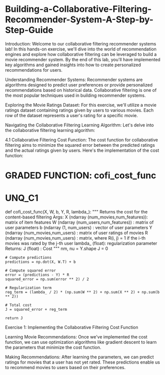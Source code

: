 # Building-a-Collaborative-Filtering-Recommender-System-A-Step-by-Step-Guide
Introduction:
Welcome to our collaborative filtering recommender systems lab! In this hands-on exercise, we'll dive into the world of recommendation engines and explore how collaborative filtering can be leveraged to build a movie recommender system. By the end of this lab, you'll have implemented key algorithms and gained insights into how to create personalized recommendations for users.


Understanding Recommender Systems:
Recommender systems are algorithms designed to predict user preferences or provide personalized recommendations based on historical data. Collaborative filtering is one of the most popular techniques used in building recommender systems.

Exploring the Movie Ratings Dataset:
For this exercise, we'll utilize a movie ratings dataset containing ratings given by users to various movies. Each row of the dataset represents a user's rating for a specific movie.

Navigating the Collaborative Filtering Learning Algorithm:
Let's delve into the collaborative filtering learning algorithm:

4.1 Collaborative Filtering Cost Function:
The cost function for collaborative filtering aims to minimize the squared error between the predicted ratings and the actual ratings given by users. Here's the implementation of the cost function:

# GRADED FUNCTION: cofi_cost_func
# UNQ_C1

def cofi_cost_func(X, W, b, Y, R, lambda_):
    """
    Returns the cost for the content-based filtering
    Args:
      X (ndarray (num_movies,num_features)): matrix of item features
      W (ndarray (num_users,num_features)) : matrix of user parameters
      b (ndarray (1, num_users)            : vector of user parameters
      Y (ndarray (num_movies,num_users)    : matrix of user ratings of movies
      R (ndarray (num_movies,num_users)    : matrix, where R(i, j) = 1 if the i-th movies was rated by the j-th user
      lambda_ (float): regularization parameter
    Returns:
      J (float) : Cost
    """
    nm, nu = Y.shape
    J = 0
    
    # Compute predictions
    predictions = np.dot(X, W.T) + b
    
    # Compute squared error
    error = (predictions - Y) * R
    squared_error = np.sum(error ** 2) / 2
    
    # Regularization term
    reg_term = (lambda_ / 2) * (np.sum(W ** 2) + np.sum(X ** 2) + np.sum(b ** 2))
    
    # Total cost
    J = squared_error + reg_term   
    
    return J
Exercise 1: Implementing the Collaborative Filtering Cost Function

Learning Movie Recommendations:
Once we've implemented the cost function, we can use optimization algorithms like gradient descent to learn the parameters that minimize the cost function.

Making Recommendations:
After learning the parameters, we can predict ratings for movies that a user has not yet rated. These predictions enable us to recommend movies to users based on their preferences.

